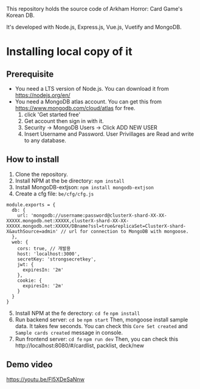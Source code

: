 This repository holds the source code of Arkham Horror: Card Game's Korean DB.

It's developed with Node.js, Express.js, Vue.js, Vuetify and MongoDB.

# Installing local copy of it

## Prerequisite

* You need a LTS version of Node.js. You can download it from <https://nodejs.org/en/>
* You need a MongoDB atlas account. You can get this from <https://www.mongodb.com/cloud/atlas> for free.
  1. click 'Get started free'
  2. Get account then sign in with it.
  3. Security -> MongoDB Users -> Click ADD NEW USER
  4. Insert Username and Password. User Privillages are Read and write to any database.

## How to install

1. Clone the repository.
2. Install NPM at the be directory: `npm install`
3. Install MongoDB-extjson: `npm install mongodb-extjson`
4. Create a cfg file: `be/cfg/cfg.js`
```
module.exports = {
  db: {
    url: 'mongodb://username:password@clusterX-shard-XX-XX-XXXXX.mongodb.net:XXXXX,clusterX-shard-XX-XX-XXXXX.mongodb.net:XXXXX/DBname?ssl=true&replicaSet=ClusterX-shard-X&authSource=admin' // url for connection to MongoDB with mongoose.
  },
  web: {
    cors: true, // 개발용
    host: 'localhost:3000',
    secretKey: 'strongsecretkey',
    jwt: {
      expiresIn: '2m'
    },
    cookie: {
      expiresIn: '2m'
    }
  }
}
```
5. Install NPM at the fe derectory: `cd fe` `npm install`
6. Run backend server: `cd be` `npm start`
Then, mongoose install sample data. It takes few seconds. You can check this `Core Set created` and `Sample cards created` message in console.
7. Run frontend server: `cd fe` `npm run dev`
Then, you can check this http://localhost:8080/#/cardlist, packlist, deck/new

## Demo video

https://youtu.be/Fl5XDeSaNnw
